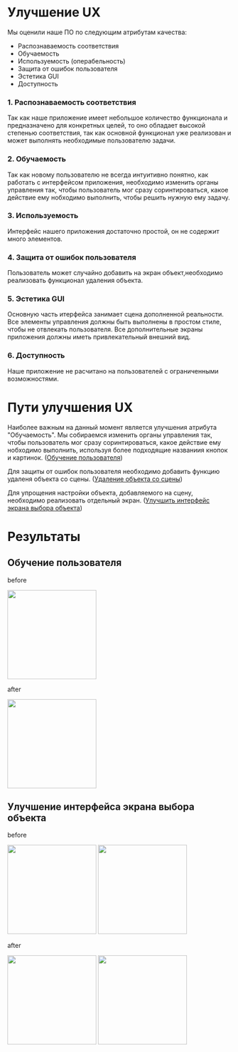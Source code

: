 # Улучшение UX

Мы оценили наше ПО по следующим атрибутам качества:
- Распознаваемость соответствия
- Обучаемость
- Используемость (операбельность)
- Защита от ошибок пользователя
- Эстетика GUI
- Доступность

### 1. Распознаваемость соответствия
Так как наше приложение имеет небольшое количество функционала и предназначено для конкретных целей, то оно обладает высокой степенью соответствия, так как основной функционал уже реализован и может выполнять необходимые пользователю задачи.
### 2. Обучаемость
Так как новому пользователю не всегда интуитивно понятно, как работать с интерфейсом приложения, необходимо изменить органы управления так, чтобы пользователь мог сразу соринтироваться, какое действие ему нобходимо выполнить, чтобы решить нужную ему задачу.
### 3. Используемость
Интерфейс нашего приложения достаточно простой, он не содержит много элементов.
### 4. Защита от ошибок пользователя
Пользователь может случайно добавить на экран объект,необходимо реализовать функционал удаления объекта.
### 5. Эстетика GUI
Основную часть итерфейса занимает сцена дополненной реальности. Все элементы управления должны быть выполнены в простом стиле, чтобы не отвлекать пользователя. Все дополнительные экраны приложения должны иметь привлекательный внешний вид.
### 6. Доступность
Наше приложение не расчитано на пользователей с ограниченными возможностями.

# Пути улучшения UX
Наиболее важным на данный момент является улучшения атрибута "Обучаемость". Мы собираемся изменить органы управления так, чтобы пользователь мог сразу соринтироваться, какое действие ему нобходимо выполнить, используя более подходящие названиия кнопок и картинок. ([Обучение пользователя](https://trello.com/c/zlFUro1U/31-как-пользователь-я-хочу-видеть-органы-управления-названия-и-картинки-которых-дают-понять-их-назначение))

Для защиты от ошибок пользователя необходимо добавить функцию удаленя объекта со сцены. ([Удаление объекта со сцены](https://trello.com/c/gxdMsZ4o/11-как-пользователь-я-хочу-иметь-возможность-отменить-последнее-действиеудалить-последний-добавленный-объект))

Для упрощения настройки объекта, добавляемого на сцену, необходимо реализовать отдельный экран. ([Улучшить интерфейс экрана выбора объекта](https://trello.com/c/P8Wxx0hS/29-как-пользователь-я-хочу-видеть-отдельный-экран-для-настройки-объекта-дополненной-реальности-с-красивым-интерфейсом))

# Результаты
## Обучение пользователя

before

<img src="https://github.com/T1mofi/AR_drawing_tool_for_iOS/edit/master/Documents/UXImprovement/1.jpeg" width="200" >

after

<img src="https://github.com/T1mofi/AR_drawing_tool_for_iOS/edit/master/Documents/UXImprovement/2.jpeg" width="200" >

## Улучшение интерфейса экрана выбора объекта  

before

<img src="https://github.com/T1mofi/AR_drawing_tool_for_iOS/edit/master/Documents/UXImprovement/3.jpg" width="200" > <img 
src="https://github.com/T1mofi/AR_drawing_tool_for_iOS/edit/master/Documents/UXImprovement/4.jpeg" width="200" >

after

<img src="https://github.com/T1mofi/AR_drawing_tool_for_iOS/edit/master/Documents/UXImprovement/5.jpeg" width="200" > <img 
src="https://github.com/T1mofi/AR_drawing_tool_for_iOS/edit/master/Documents/UXImprovement/6.jpeg" width="200" >
